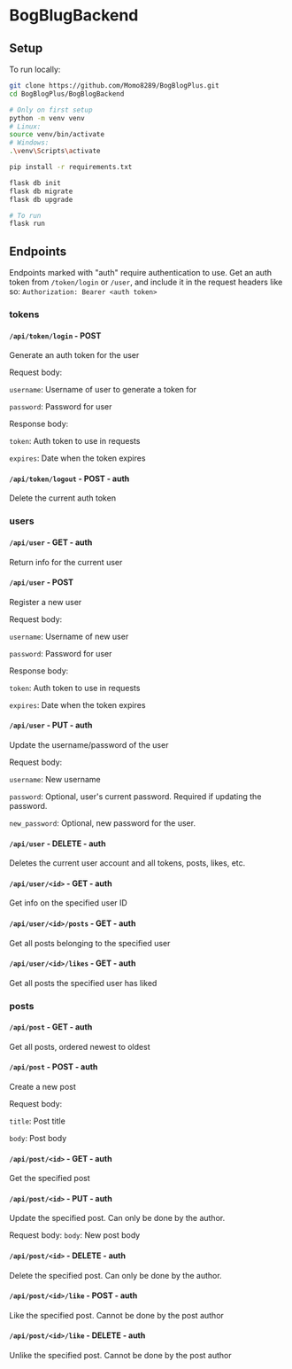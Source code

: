 # BogBlugBackend
## Setup
To run locally:
```bash
git clone https://github.com/Momo8289/BogBlogPlus.git
cd BogBlogPlus/BogBlogBackend

# Only on first setup
python -m venv venv
# Linux:
source venv/bin/activate
# Windows:
.\venv\Scripts\activate

pip install -r requirements.txt

flask db init
flask db migrate
flask db upgrade

# To run
flask run
```

## Endpoints
Endpoints marked with "auth" require authentication to use. Get an auth token from `/token/login` or `/user`, and include it in the request headers like so:
`Authorization: Bearer <auth token>`
### tokens
#### `/api/token/login` - POST
Generate an auth token for the user

Request body:

`username`: Username of user to generate a token for

`password`: Password for user

Response body:

`token`: Auth token to use in requests

`expires`: Date when the token expires


#### `/api/token/logout` - POST - auth
Delete the current auth token

### users
#### `/api/user` - GET - auth
Return info for the current user

#### `/api/user` - POST
Register a new user

Request body:

`username`: Username of new user

`password`: Password for user


Response body:

`token`: Auth token to use in requests

`expires`: Date when the token expires


#### `/api/user` - PUT - auth
Update the username/password of the user

Request body:

`username`: New username

`password`: Optional, user's current password. Required if updating the password.

`new_password`: Optional, new password for the user.


#### `/api/user` - DELETE - auth
Deletes the current user account and all tokens, posts, likes, etc.

#### `/api/user/<id>` - GET - auth
Get info on the specified user ID

#### `/api/user/<id>/posts` - GET - auth
Get all posts belonging to the specified user

#### `/api/user/<id>/likes` - GET - auth
Get all posts the specified user has liked

### posts
#### `/api/post` - GET - auth
Get all posts, ordered newest to oldest

#### `/api/post` - POST - auth
Create a new post

Request body:

`title`: Post title

`body`: Post body


#### `/api/post/<id>` - GET - auth
Get the specified post

#### `/api/post/<id>` - PUT - auth
Update the specified post. Can only be done by the author.

Request body:
`body`: New post body

#### `/api/post/<id>` - DELETE - auth
Delete the specified post. Can only be done by the author.


#### `/api/post/<id>/like` - POST - auth
Like the specified post. Cannot be done by the post author

#### `/api/post/<id>/like` - DELETE - auth
Unlike the specified post. Cannot be done by the post author

